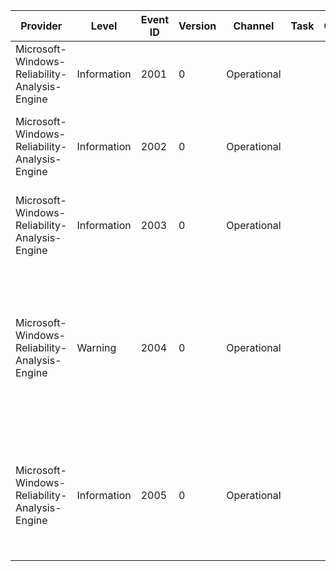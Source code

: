 Provider                                       |  Level        |  Event ID  |  Version  |  Channel      |  Task  |  Opcode  |  Keyword      |  Message
-----------------------------------------------|---------------|------------|-----------|---------------|--------|----------|---------------|-----------------------------------------------------------------------------------------------------------------------------
Microsoft-Windows-Reliability-Analysis-Engine  |  Information  |  2001      |  0        |  Operational  |        |          |  Reliability  |  Reliability Analysis processed {Count} sessions.
Microsoft-Windows-Reliability-Analysis-Engine  |  Information  |  2002      |  0        |  Operational  |        |          |  Reliability  |  Reliability Analysis created {Count} sessions of type {Type}.
Microsoft-Windows-Reliability-Analysis-Engine  |  Information  |  2003      |  0        |  Operational  |        |          |  Reliability  |  Reliability Analysis SQM upload duration is {Duration} seconds.
Microsoft-Windows-Reliability-Analysis-Engine  |  Warning      |  2004      |  0        |  Operational  |        |          |  Reliability  |  Reliability Analysis encountered an error. Reliability Analysis error code is {RacError}. Windows error code is {WinError}.
Microsoft-Windows-Reliability-Analysis-Engine  |  Information  |  2005      |  0        |  Operational  |        |          |  Reliability  |  Reliability Analysis calculated system stability of {Stability} for the one-day period starting at {Date}.